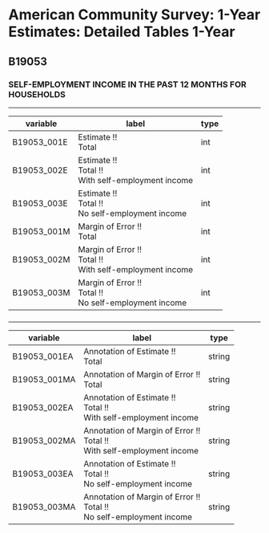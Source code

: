 # American Community Survey: 1-Year Estimates: Detailed Tables 1-Year

## B19053

### SELF-EMPLOYMENT INCOME IN THE PAST 12 MONTHS FOR HOUSEHOLDS

___

| variable | label | type |
| ----- | ----- | ----- |
| B19053_001E | Estimate !!<br>Total | int |
| B19053_002E | Estimate !!<br>Total !!<br>With self-employment income | int |
| B19053_003E | Estimate !!<br>Total !!<br>No self-employment income | int |
| B19053_001M | Margin of Error !!<br>Total | int |
| B19053_002M | Margin of Error !!<br>Total !!<br>With self-employment income | int |
| B19053_003M | Margin of Error !!<br>Total !!<br>No self-employment income | int |
### 

___

| variable | label | type |
| ----- | ----- | ----- |
| B19053_001EA | Annotation of Estimate !!<br>Total | string |
| B19053_001MA | Annotation of Margin of Error !!<br>Total | string |
| B19053_002EA | Annotation of Estimate !!<br>Total !!<br>With self-employment income | string |
| B19053_002MA | Annotation of Margin of Error !!<br>Total !!<br>With self-employment income | string |
| B19053_003EA | Annotation of Estimate !!<br>Total !!<br>No self-employment income | string |
| B19053_003MA | Annotation of Margin of Error !!<br>Total !!<br>No self-employment income | string |

